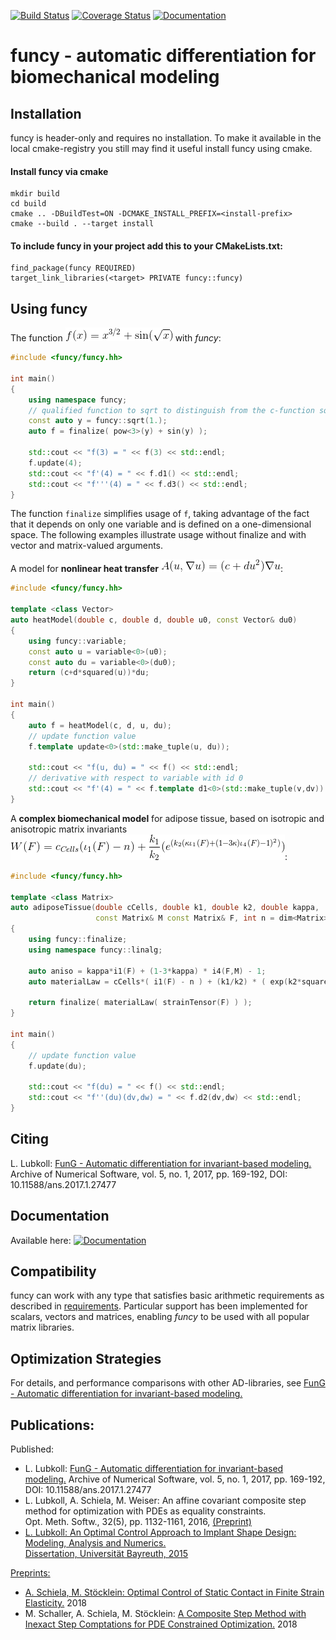 [![Build Status](https://travis-ci.org/lubkoll/funcy.svg?branch=master)](https://travis-ci.org/lubkoll/funcy)
[![Coverage Status](https://coveralls.io/repos/github/lubkoll/funcy/badge.svg?branch=master)](https://coveralls.io/github/lubkoll/funcy?branch=master)
[![Documentation](https://codedocs.xyz/lubkoll/funcy.svg)](https://codedocs.xyz/lubkoll/funcy/)
# funcy - automatic differentiation for biomechanical modeling

## Installation
funcy is header-only and requires no installation. To make it available in the local cmake-registry you still may find it useful install funcy using cmake.


#### Install funcy via cmake
```
mkdir build
cd build
cmake .. -DBuildTest=ON -DCMAKE_INSTALL_PREFIX=<install-prefix>
cmake --build . --target install
```
#### To include funcy in your project add this to your CMakeLists.txt:
```
find_package(funcy REQUIRED)
target_link_libraries(<target> PRIVATE funcy::funcy)
```

## Using funcy

The function ![alt text](doc/Eq1.gif) with *funcy*:
```cpp
#include <funcy/funcy.hh>

int main()
{
    using namespace funcy;
    // qualified function to sqrt to distinguish from the c-function sqrt in math.h, commonly included in the c++-header cmath.
    const auto y = funcy::sqrt(1.);
    auto f = finalize( pow<3>(y) + sin(y) );

    std::cout << "f(3) = " << f(3) << std::endl;
    f.update(4);
    std::cout << "f'(4) = " << f.d1() << std::endl;
    std::cout << "f'''(4) = " << f.d3() << std::endl;
}
```
The function `finalize` simplifies usage of `f`, taking advantage of the fact that it depends on only one variable and is defined on a one-dimensional space. The following examples illustrate usage without finalize and with vector and matrix-valued arguments.

A model for **nonlinear heat transfer** ![alt text](doc/Eq2.gif):
```cpp
#include <funcy/funcy.hh>

template <class Vector>
auto heatModel(double c, double d, double u0, const Vector& du0)
{
    using funcy::variable;
    const auto u = variable<0>(u0);
    const auto du = variable<0>(du0);
    return (c+d*squared(u))*du;
}

int main()
{
    auto f = heatModel(c, d, u, du);
    // update function value
    f.template update<0>(std::make_tuple(u, du));

    std::cout << "f(u, du) = " << f() << std::endl;
    // derivative with respect to variable with id 0
    std::cout << "f'(4) = " << f.template d1<0>(std::make_tuple(v,dv)) << std::endl;
}
```

A **complex biomechanical model** for adipose tissue, based on isotropic and anisotropic matrix invariants ![alt text](doc/Eq3.gif):
```cpp
#include <funcy/funcy.hh>

template <class Matrix>
auto adiposeTissue(double cCells, double k1, double k2, double kappa,
                   const Matrix& M const Matrix& F, int n = dim<Matrix>())
{
    using funcy::finalize;
    using namespace funcy::linalg;

    auto aniso = kappa*i1(F) + (1-3*kappa) * i4(F,M) - 1;
    auto materialLaw = cCells*( i1(F) - n ) + (k1/k2) * ( exp(k2*squared(aniso)) - 1 );

    return finalize( materialLaw( strainTensor(F) ) );
}

int main()
{
    // update function value
    f.update(du);

    std::cout << "f(du) = " << f() << std::endl;
    std::cout << "f''(du)(dv,dw) = " << f.d2(dv,dw) << std::endl;
}
```

## Citing
L. Lubkoll: [FunG - Automatic differentiation for invariant-based modeling.](https://journals.ub.uni-heidelberg.de/index.php/ans/article/download/27477/29446) Archive of Numerical Software, vol. 5, no. 1, 2017, pp. 169-192, DOI: 10.11588/ans.2017.1.27477

## Documentation

Available here: [![Documentation](https://codedocs.xyz/lubkoll/funcy.svg)](https://codedocs.xyz/lubkoll/funcy/)

## Compatibility

funcy can work with any type that satisfies basic arithmetic requirements as described in [requirements](REQUIREMENTS.md). Particular support has been implemented for scalars, vectors and matrices, enabling *funcy* to be used with all popular matrix libraries.


## Optimization Strategies

For details, and performance comparisons with other AD-libraries, see [FunG - Automatic differentiation for invariant-based modeling.](https://journals.ub.uni-heidelberg.de/index.php/ans/article/download/27477/29446)

## Publications:

Published:

* L. Lubkoll: [FunG - Automatic differentiation for invariant-based modeling.](https://journals.ub.uni-heidelberg.de/index.php/ans/article/download/27477/29446) Archive of Numerical Software, vol. 5, no. 1, 2017, pp. 169-192, DOI: 10.11588/ans.2017.1.27477
* L. Lubkoll, A. Schiela, M. Weiser: <span class="bold">An affine covariant composite step method for optimization with PDEs as equality constraints.</span><br> Opt. Meth. Softw., 32(5), pp. 1132-1161, 2016, <a href="https://opus4.kobv.de/opus4-zib/files/5395/ZR-15-09.pdf">(Preprint)
* L. Lubkoll: <span class="bold">An Optimal Control Approach to Implant Shape Design: Modeling, Analysis and Numerics.</span><br> Dissertation, Universität Bayreuth, 2015

Preprints:

* A. Schiela, M. Stöcklein: [Optimal Control of Static Contact in Finite Strain Elasticity.](https://spp1962.wias-berlin.de/preprints/097.pdf) 2018
* M. Schaller, A. Schiela, M. Stöcklein: [A Composite Step Method with Inexact Step Comptations for PDE Constrained Optimization.](https://spp1962.wias-berlin.de/preprints/098.pdf) 2018
